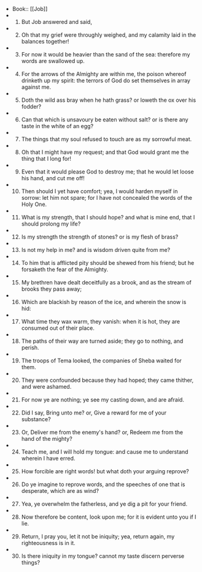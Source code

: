 - Book:: [[Job]]
- 1. But Job answered and said,
- 2. Oh that my grief were throughly weighed, and my calamity laid in the balances together!
- 3. For now it would be heavier than the sand of the sea: therefore my words are swallowed up.
- 4. For the arrows of the Almighty are within me, the poison whereof drinketh up my spirit: the terrors of God do set themselves in array against me.
- 5. Doth the wild ass bray when he hath grass? or loweth the ox over his fodder?
- 6. Can that which is unsavoury be eaten without salt? or is there any taste in the white of an egg?
- 7. The things that my soul refused to touch are as my sorrowful meat.
- 8. Oh that I might have my request; and that God would grant me the thing that I long for!
- 9. Even that it would please God to destroy me; that he would let loose his hand, and cut me off!
- 10. Then should I yet have comfort; yea, I would harden myself in sorrow: let him not spare; for I have not concealed the words of the Holy One.
- 11. What is my strength, that I should hope? and what is mine end, that I should prolong my life?
- 12. Is my strength the strength of stones? or is my flesh of brass?
- 13. Is not my help in me? and is wisdom driven quite from me?
- 14. To him that is afflicted pity should be shewed from his friend; but he forsaketh the fear of the Almighty.
- 15. My brethren have dealt deceitfully as a brook, and as the stream of brooks they pass away;
- 16. Which are blackish by reason of the ice, and wherein the snow is hid:
- 17. What time they wax warm, they vanish: when it is hot, they are consumed out of their place.
- 18. The paths of their way are turned aside; they go to nothing, and perish.
- 19. The troops of Tema looked, the companies of Sheba waited for them.
- 20. They were confounded because they had hoped; they came thither, and were ashamed.
- 21. For now ye are nothing; ye see my casting down, and are afraid.
- 22. Did I say, Bring unto me? or, Give a reward for me of your substance?
- 23. Or, Deliver me from the enemy's hand? or, Redeem me from the hand of the mighty?
- 24. Teach me, and I will hold my tongue: and cause me to understand wherein I have erred.
- 25. How forcible are right words! but what doth your arguing reprove?
- 26. Do ye imagine to reprove words, and the speeches of one that is desperate, which are as wind?
- 27. Yea, ye overwhelm the fatherless, and ye dig a pit for your friend.
- 28. Now therefore be content, look upon me; for it is evident unto you if I lie.
- 29. Return, I pray you, let it not be iniquity; yea, return again, my righteousness is in it.
- 30. Is there iniquity in my tongue? cannot my taste discern perverse things?
